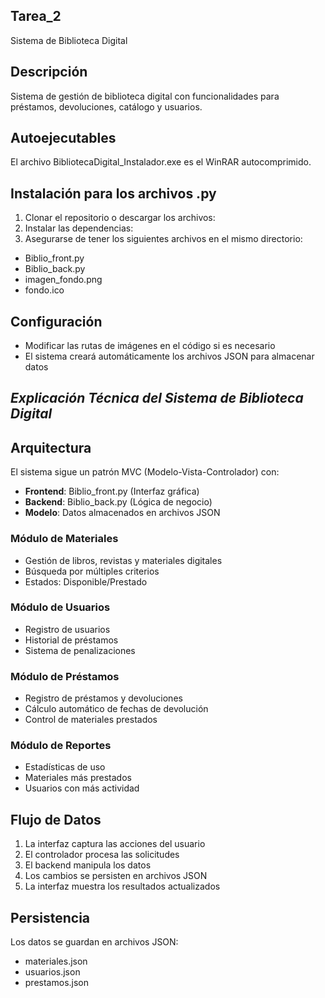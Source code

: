 ## Tarea_2
Sistema de Biblioteca Digital
## Descripción
Sistema de gestión de biblioteca digital con funcionalidades para préstamos, devoluciones, catálogo y usuarios.
 
## Autoejecutables 
El archivo BibliotecaDigital_Instalador.exe es el WinRAR autocomprimido. 

## Instalación para los archivos .py
1. Clonar el repositorio o descargar los archivos:
2. Instalar las dependencias:
3. Asegurarse de tener los siguientes archivos en el mismo directorio:
- Biblio_front.py
- Biblio_back.py
- imagen_fondo.png 
- fondo.ico
## Configuración
- Modificar las rutas de imágenes en el código si es necesario
- El sistema creará automáticamente los archivos JSON para almacenar datos

## *Explicación Técnica del Sistema de Biblioteca Digital*
## Arquitectura
El sistema sigue un patrón MVC (Modelo-Vista-Controlador) con:
- **Frontend**: Biblio_front.py (Interfaz gráfica)
- **Backend**: Biblio_back.py (Lógica de negocio)
- **Modelo**: Datos almacenados en archivos JSON

### Módulo de Materiales
- Gestión de libros, revistas y materiales digitales
- Búsqueda por múltiples criterios
- Estados: Disponible/Prestado

### Módulo de Usuarios
- Registro de usuarios
- Historial de préstamos
- Sistema de penalizaciones

### Módulo de Préstamos
- Registro de préstamos y devoluciones
- Cálculo automático de fechas de devolución
- Control de materiales prestados

### Módulo de Reportes
- Estadísticas de uso
- Materiales más prestados
- Usuarios con más actividad

## Flujo de Datos
1. La interfaz captura las acciones del usuario
2. El controlador procesa las solicitudes
3. El backend manipula los datos
4. Los cambios se persisten en archivos JSON
5. La interfaz muestra los resultados actualizados

## Persistencia
Los datos se guardan en archivos JSON:
- materiales.json
- usuarios.json
- prestamos.json
